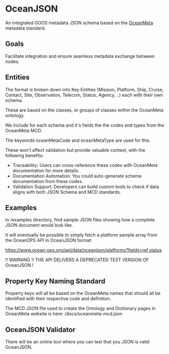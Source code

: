 # OceanJSON

An integrated GOOS metadata JSON schema based on the <a target="_blank" href="https://www.ocean-ops.org/docs/">OceanMeta</a> metadata standard.

## Goals

Facilitate integration and ensure seamless metadata exchange between nodes.

## Entities

The format is broken down into Key Entities (Mission, Platform, Ship, Cruise, Contact, Site, Observation, Telecom, Status, Agency, ..) each with their own schema.

These are based on the classes, or groups of classes within the OceanMeta ontology.

We include for each schema and it's fields the the codes and types from the OceanMeta MCD. 

The keywords oceanMetaCode and oceanMetaType are used for this.

These won't affect validation but provide valuable context, with the following benefits:
- Traceability: Users can cross-reference these codes with OceanMeta documentation for more details.
- Documentation Automation: You could auto-generate schema documentation from these codes.
- Validation Support: Developers can build custom tools to check if data aligns with both JSON Schema and MCD standards.

## Examples

In /examples directory, find sample JSON files showing how a complete JSON document would look like.

It will eventually be possible to simply fetch a platform sample array from the OceanOPS API in OceanJSON format:

https://www.ocean-ops.org/api/data/oceanjson/platforms?fields=ref,status

!! WARNING !! THE API DELIVERS A DEPRECATED TEST VERSION OF OceanJSON !

## Property Key Naming Standard 

Property keys will all be based on the OceanMeta names that should all be identified with their respective code and definition.

The MCD JSON file used to create the Ontology and Dictionary pages in OceanMeta website is here: /docs/oceanmeta-mcd.json

## OceanJSON Validator

There will be an online tool where you can test that you JSON is valid OceanJSON.


